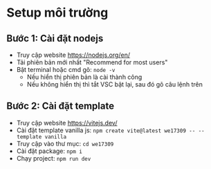 # Setup môi trường

## Bước 1: Cài đặt nodejs

-   Truy cập website https://nodejs.org/en/
-   Tải phiên bản mới nhất "Recommend for most users"
-   Bật terminal hoặc cmd gõ: `node -v`
    -   Nếu hiển thị phiên bản là cài thành công
    -   Nếu không hiển thị thì tắt VSC bật lại, sau đó gõ câu lệnh trên

## Bước 2: Cài đặt template

-   Truy cập website https://vitejs.dev/
-   Cài đặt template vanilla js:
    `npm create vite@latest we17309 -- --template vanilla`
-   Truy cập vào thư mục: `cd we17309`
-   Cài đặt package: `npm i`
-   Chạy project: `npm run dev`

